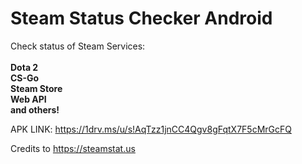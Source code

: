 # Steam Status Checker Android
Check status of Steam Services:
<br/><br/>
**Dota 2** <br/>
**CS-Go** <br/>
**Steam Store** <br/>
**Web API** <br/>
**and others!** <br/>

APK LINK: https://1drv.ms/u/s!AqTzz1jnCC4Qgv8gFqtX7F5cMrGcFQ

Credits to https://steamstat.us